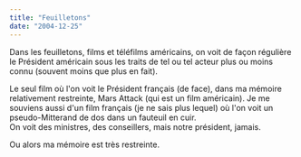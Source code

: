 ```yaml
---
title: "Feuilletons"
date: "2004-12-25"
---
```


Dans les feuilletons, films et téléfilms américains, on voit de façon régulière le Président américain sous les traits de tel ou tel acteur plus ou moins connu (souvent moins que plus en fait).

Le seul film où l'on voit le Président français (de face), dans ma mémoire relativement restreinte, Mars Attack (qui est un film américain). Je me souviens aussi d'un film français (je ne sais plus lequel) où l'on voit un pseudo-Mitterand de dos dans un fauteuil en cuir.  
On voit des ministres, des conseillers, mais notre président, jamais.

Ou alors ma mémoire est très restreinte.
